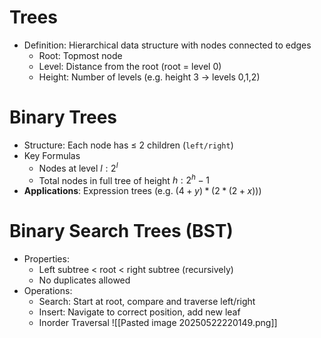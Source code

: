 # Trees
- Definition: Hierarchical data structure with nodes connected to edges 
	- Root: Topmost node
	- Level: Distance from the root (root = level 0)
	- Height: Number of levels (e.g. height 3 -> levels 0,1,2)

# Binary Trees
- Structure: Each node has $\leq$ 2 children (`left/right`)
- Key Formulas
	- Nodes at level $l: 2^{l}$
	- Total nodes in full tree of height $h: 2^{h} - 1$
- **Applications**: Expression trees (e.g. $(4+y)*(2*(2+x))$)

# Binary Search Trees (BST)
- Properties:
	- Left subtree < root < right subtree (recursively)
	- No duplicates allowed
- Operations:
	- Search: Start at root, compare and traverse left/right
	- Insert: Navigate to correct position, add new leaf
	- Inorder Traversal
![[Pasted image 20250522220149.png]]